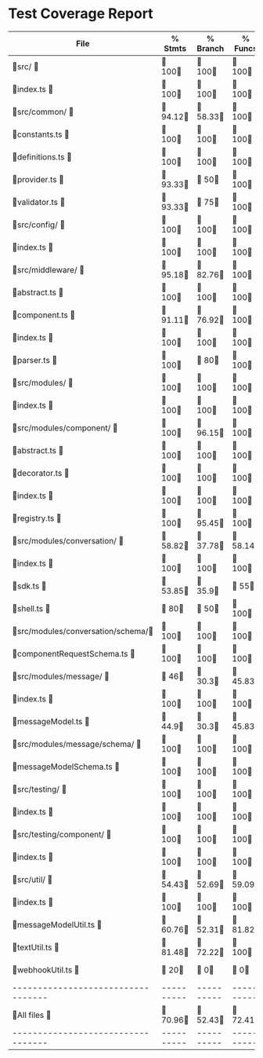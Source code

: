 # Test Coverage Report

File                              |  % Stmts | % Branch |  % Funcs |  % Lines |Uncovered Lines |
----------------------------------|----------|----------|----------|----------|----------------|
 src/                             |      100 |      100 |      100 |      100 |                |
  index.ts                        |      100 |      100 |      100 |      100 |                |
 src/common/                      |    94.12 |    58.33 |      100 |    93.94 |                |
  constants.ts                    |      100 |      100 |      100 |      100 |                |
  definitions.ts                  |      100 |      100 |      100 |      100 |                |
  provider.ts                     |    93.33 |       50 |      100 |    93.33 |             43 |
  validator.ts                    |    93.33 |       75 |      100 |    92.86 |             28 |
 src/config/                      |      100 |      100 |      100 |      100 |                |
  index.ts                        |      100 |      100 |      100 |      100 |                |
 src/middleware/                  |    95.18 |    82.76 |      100 |    95.06 |                |
  abstract.ts                     |      100 |      100 |      100 |      100 |                |
  component.ts                    |    91.11 |    76.92 |      100 |    91.11 | 56,130,154,155 |
  index.ts                        |      100 |      100 |      100 |      100 |                |
  parser.ts                       |      100 |       80 |      100 |      100 |                |
 src/modules/                     |      100 |      100 |      100 |      100 |                |
  index.ts                        |      100 |      100 |      100 |      100 |                |
 src/modules/component/           |      100 |    96.15 |      100 |      100 |                |
  abstract.ts                     |      100 |      100 |      100 |      100 |                |
  decorator.ts                    |      100 |      100 |      100 |      100 |                |
  index.ts                        |      100 |      100 |      100 |      100 |                |
  registry.ts                     |      100 |    95.45 |      100 |      100 |                |
 src/modules/conversation/        |    58.82 |    37.78 |    58.14 |    58.65 |                |
  index.ts                        |      100 |      100 |      100 |      100 |                |
  sdk.ts                          |    53.85 |     35.9 |       55 |    53.85 |... 625,640,641 |
  shell.ts                        |       80 |       50 |      100 |       80 |... 92,93,95,97 |
 src/modules/conversation/schema/ |      100 |      100 |      100 |      100 |                |
  componentRequestSchema.ts       |      100 |      100 |      100 |      100 |                |
 src/modules/message/             |       46 |     30.3 |    45.83 |    45.45 |                |
  index.ts                        |      100 |      100 |      100 |      100 |                |
  messageModel.ts                 |     44.9 |     30.3 |    45.83 |     44.9 |... 346,348,374 |
 src/modules/message/schema/      |      100 |      100 |      100 |      100 |                |
  messageModelSchema.ts           |      100 |      100 |      100 |      100 |                |
 src/testing/                     |      100 |      100 |      100 |      100 |                |
  index.ts                        |      100 |      100 |      100 |      100 |                |
 src/testing/component/           |      100 |      100 |      100 |      100 |                |
  index.ts                        |      100 |      100 |      100 |      100 |                |
 src/util/                        |    54.43 |    52.69 |    59.09 |    54.14 |                |
  index.ts                        |      100 |      100 |      100 |      100 |                |
  messageModelUtil.ts             |    60.76 |    52.31 |    81.82 |    60.26 |... 131,133,134 |
  textUtil.ts                     |    81.48 |    72.22 |      100 |    81.48 | 43,48,49,67,70 |
  webhookUtil.ts                  |       20 |        0 |        0 |       20 |... 133,134,135 |
----------------------------------|----------|----------|----------|----------|----------------|
All files                         |    70.96 |    52.43 |    72.41 |    70.55 |                |
----------------------------------|----------|----------|----------|----------|----------------|
